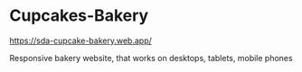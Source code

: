 # Cupcakes-Bakery

https://sda-cupcake-bakery.web.app/


Responsive bakery website, that works on desktops, tablets, mobile phones
